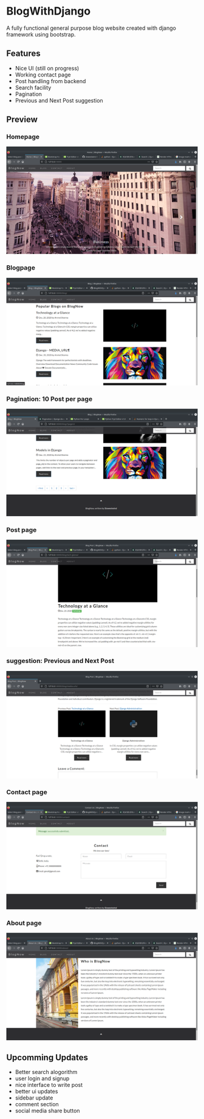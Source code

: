 # BlogWithDjango
A fully functional general purpose blog website created with django framework using bootstrap.

## Features
* Nice UI (still on progress)
* Working contact page 
* Post handling from backend
* Search facility
* Pagination 
* Previous and Next Post suggestion

## Preview

### Homepage
![img](homepage.png)

### Blogpage
![img](blog-section.png)

### Pagination: 10 Post per page
![img](pagination-section.png)

### Post page
![img](blogpost.png)

### suggestion: Previous and Next Post
![img](pre-next-post.png)

### Contact page
![img](contact.png)

### About page
![img](about.png)

## Upcomming Updates
* Better search alogorithm
* user login and signup
* nice interface to write post
* better ui updates
* sidebar update
* comment section
* social media share button


